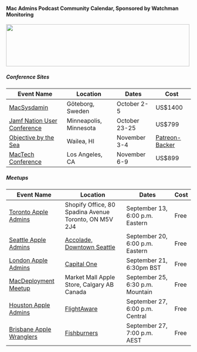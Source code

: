 #### Mac Admins Podcast Community Calendar, Sponsored by Watchman Monitoring

[<img src="https://podcast.macadmins.org/wp-content/uploads/2017/06/Watchman-Monitoring-logo-blue.png" alt="" width="500" height="115" />](https://www.watchmanmonitoring.com)
 
##### Conference Sites

| Event Name | Location | Dates | Cost |
|------------|----------|-------|------|
| [MacSysdamin](https://macsysadmin.se) | Göteborg, Sweden | October 2-5 | US$1400 |
| [Jamf Nation User Conference](https://www.jamf.com/events/jamf-nation-user-conference/2018/) | Minneapolis, Minnesota | October 23-25 | US$799 |
| [Objective by the Sea](https://objectivebythesea.com) | Wailea, HI | November 3-4 | [Patreon-Backer](https://objectivebythesea.com/attending.html) |
| [MacTech Conference](https://conference.mactech.com) | Los Angeles, CA | November 6-9 | US$899 |

##### Meetups

| Event Name | Location | Dates | Cost |
|------------|----------|-------|------|
| [Toronto Apple Admins](https://www.eventbrite.com/e/toronto-macadmins-meet-up-tickets-49558094595) | Shopify Office, 80 Spadina Avenue Toronto, ON M5V 2J4 | September 13, 6:00 p.m. Eastern | Free |
| [Seattle Apple Admins](https://www.meetup.com/Seattle-Apple-Admins/) | [Accolade, Downtown Seattle](https://www.google.com/maps/search/?api=1&query=47.611446%2C-122.332756) | September 20, 6:00 p.m. Eastern | Free |
[London Apple Admins](http://www.londonappleadmins.org.uk/events/21st-september-2018-meet-up-capital-one/) | [Capital One](https://goo.gl/maps/e2VtZSUtKCE2) | September 21, 6:30pm BST | Free |
| [MacDeployment Meetup](http://macdeployment.ca) | Market Mall Apple Store, Calgary AB Canada | September 25, 6:30 p.m. Mountain | Free |
| [Houston Apple Admins](https://houstonappleadmins.org/September-Meetup/) | [FlightAware](https://goo.gl/maps/XQ3wqBddPUP2) | September 27, 6:00 p.m. Central | Free |
| [Brisbane Apple Wranglers](https://baw-sep-18.eventbrite.com.au/) | [Fishburners](https://goo.gl/maps/mhsXQVToNdv) | September 27, 7:00 p.m. AEST | Free |

